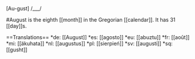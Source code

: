 [Au-gust] /___/

#August is the eighth [[month]] in the Gregorian [[calendar]]. It has 31 [[day]]s.

==Translations==
*de: [[August]]
*es: [[agosto]]
*eu: [[abuztu]]
*fr: [[août]]
*mi: [[äkuhata]]
*nl: [[augustus]]
*pl: [[sierpień]]
*sv: [[augusti]]
*sq: [[gusht]]